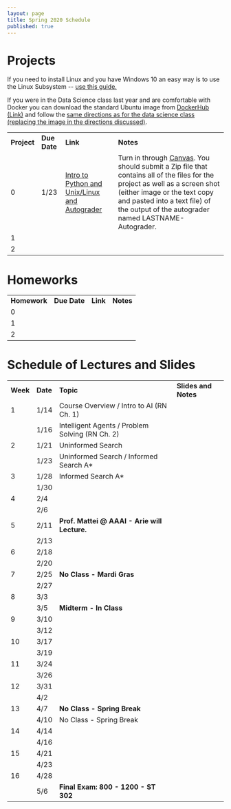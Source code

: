 ```yaml
---
layout: page
title: Spring 2020 Schedule
published: true
---
```


# Projects

If you need to install Linux and you have Windows 10 an easy way is to use the Linux Subsystem -- [use this guide.](https://www.dataquest.io/blog/tutorial-install-linux-on-windows-wsl/)

If you were in the Data Science class last year and are comfortable with Docker you can download the standard Ubuntu image from [DockerHub (Link)](https://hub.docker.com/_/ubuntu) and follow the [same directions as for the data science class (replacing the image in the directions discussed)](https://github.com/TulaneIntroDataScience/fall2019/tree/master/project0).


<table>
  <tr>
   <td><strong>Project</strong>
   </td>
   <td><strong>Due Date</strong>
   </td>
   <td><strong>Link</strong>
   </td>
   <td><strong>Notes</strong>
   </td>
  </tr>
  <tr>
   <td>0
   </td>
   <td>1/23
   </td>
   <td><a href="https://inst.eecs.berkeley.edu/~cs188/fa18/project0.html">Intro to Python and Unix/Linux and Autograder</a>
   </td>
   <td>Turn in through <a href="https://tulane.instructure.com/">Canvas</a>.  You should submit a Zip file that contains all of the files for the project as well as a screen shot (either image or the text copy and pasted into a text file) of the output of the autograder named LASTNAME-Autograder.
   </td>
  </tr>
  <tr>
   <td>1
   </td>
   <td>
   </td>
   <td>
   </td>
   <td>
   </td>
  </tr>
  <tr>
   <td>2
   </td>
   <td>
   </td>
   <td>
   </td>
   <td>
   </td>
  </tr>
</table>



# Homeworks


<table>
  <tr>
   <td><strong>Homework</strong>
   </td>
   <td><strong>Due Date</strong>
   </td>
   <td><strong>Link</strong>
   </td>
   <td><strong>Notes</strong>
   </td>
  </tr>
  <tr>
   <td>0
   </td>
   <td>
   </td>
   <td>
   </td>
   <td>
   </td>
  </tr>
  <tr>
   <td>1
   </td>
   <td>
   </td>
   <td>
   </td>
   <td>
   </td>
  </tr>
  <tr>
   <td>2
   </td>
   <td>
   </td>
   <td>
   </td>
   <td>
   </td>
  </tr>
</table>



# Schedule of Lectures and Slides


<table>
  <tr>
   <td><strong>Week</strong>
   </td>
   <td><strong>Date</strong>
   </td>
   <td><strong>Topic</strong>
   </td>
   <td><strong>Slides and Notes</strong>
   </td>
  </tr>
  <tr>
   <td>1
   </td>
   <td>1/14
   </td>
   <td>Course Overview / Intro to AI (RN Ch. 1)
   </td>
   <td>
   </td>
  </tr>
  <tr>
   <td>
   </td>
   <td>1/16
   </td>
   <td>Intelligent Agents / Problem Solving (RN Ch. 2)
   </td>
   <td>
   </td>
  </tr>
  <tr>
   <td>2
   </td>
   <td>1/21
   </td>
   <td>Uninformed Search 
   </td>
   <td>
   </td>
  </tr>
  <tr>
   <td>
   </td>
   <td>1/23
   </td>
   <td>Uninformed Search / Informed Search A*
   </td>
   <td>
   </td>
  </tr>
  <tr>
   <td>3
   </td>
   <td>1/28
   </td>
   <td>Informed Search A*
   </td>
   <td>
   </td>
  </tr>
  <tr>
   <td>
   </td>
   <td>1/30
   </td>
   <td>
   </td>
   <td>
   </td>
  </tr>
  <tr>
   <td>4
   </td>
   <td>2/4
   </td>
   <td>
   </td>
   <td>
   </td>
  </tr>
  <tr>
   <td>
   </td>
   <td>2/6
   </td>
   <td>
   </td>
   <td>
   </td>
  </tr>
  <tr>
   <td>5
   </td>
   <td>2/11
   </td>
   <td><strong>Prof. Mattei @ AAAI - Arie will Lecture.</strong>
   </td>
   <td>
   </td>
  </tr>
  <tr>
   <td>
   </td>
   <td>2/13
   </td>
   <td>
   </td>
   <td>
   </td>
  </tr>
  <tr>
   <td>6
   </td>
   <td>2/18
   </td>
   <td>
   </td>
   <td>
   </td>
  </tr>
  <tr>
   <td>
   </td>
   <td>2/20
   </td>
   <td>
   </td>
   <td>
   </td>
  </tr>
  <tr>
   <td>7
   </td>
   <td>2/25
   </td>
   <td><strong>No Class - Mardi Gras</strong>
   </td>
   <td>
   </td>
  </tr>
  <tr>
   <td>
   </td>
   <td>2/27
   </td>
   <td>
   </td>
   <td>
   </td>
  </tr>
  <tr>
   <td>8
   </td>
   <td>3/3
   </td>
   <td>
   </td>
   <td>
   </td>
  </tr>
  <tr>
   <td>
   </td>
   <td>3/5
   </td>
   <td><strong>Midterm - In Class</strong>
   </td>
   <td>
   </td>
  </tr>
  <tr>
   <td>9
   </td>
   <td>3/10
   </td>
   <td>
   </td>
   <td>
   </td>
  </tr>
  <tr>
   <td>
   </td>
   <td>3/12
   </td>
   <td>
   </td>
   <td>
   </td>
  </tr>
  <tr>
   <td>10
   </td>
   <td>3/17
   </td>
   <td>
   </td>
   <td>
   </td>
  </tr>
  <tr>
   <td>
   </td>
   <td>3/19
   </td>
   <td>
   </td>
   <td>
   </td>
  </tr>
  <tr>
   <td>11
   </td>
   <td>3/24
   </td>
   <td>
   </td>
   <td>
   </td>
  </tr>
  <tr>
   <td>
   </td>
   <td>3/26
   </td>
   <td>
   </td>
   <td>
   </td>
  </tr>
  <tr>
   <td>12
   </td>
   <td>3/31
   </td>
   <td>
   </td>
   <td>
   </td>
  </tr>
  <tr>
   <td>
   </td>
   <td>4/2
   </td>
   <td>
   </td>
   <td>
   </td>
  </tr>
  <tr>
   <td>13
   </td>
   <td>4/7
   </td>
   <td><strong>No Class - Spring Break</strong>
   </td>
   <td>
   </td>
  </tr>
  <tr>
   <td>
   </td>
   <td>4/10
   </td>
   <td>No Class - Spring Break
   </td>
   <td>
   </td>
  </tr>
  <tr>
   <td>14
   </td>
   <td>4/14
   </td>
   <td>
   </td>
   <td>
   </td>
  </tr>
  <tr>
   <td>
   </td>
   <td>4/16
   </td>
   <td>
   </td>
   <td>
   </td>
  </tr>
  <tr>
   <td>15
   </td>
   <td>4/21
   </td>
   <td>
   </td>
   <td>
   </td>
  </tr>
  <tr>
   <td>
   </td>
   <td>4/23
   </td>
   <td>
   </td>
   <td>
   </td>
  </tr>
  <tr>
   <td>16
   </td>
   <td>4/28
   </td>
   <td>
   </td>
   <td>
   </td>
  </tr>
  <tr>
   <td>
   </td>
   <td>5/6
   </td>
   <td><strong>Final Exam: 800 - 1200 - ST 302</strong>
   </td>
   <td>
   </td>
  </tr>
</table>


